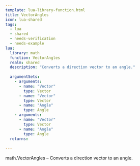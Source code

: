 ```yaml
---
template: lua-library-function.html
title: VectorAngles
icon: lua-shared
tags:
  - lua
  - shared
  - needs-verification
  - needs-example
lua:
  library: math
  function: VectorAngles
  realm: shared
  description: "Converts a direction vector to an angle."
  
  argumentSets:
    - arguments:
      - name: "Vector"
        type: Vector
      - name: "Vector"
        type: Vector
      - name: "Angle"
        type: Angle
    - arguments:
      - name: "Vector"
        type: Vector
      - name: "Angle"
        type: Angle
  returns:
    
---
```


<div class="lua__search__keywords">
math.VectorAngles &#x2013; Converts a direction vector to an angle.
</div>
